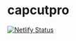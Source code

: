 # capcutpro
[![Netlify Status](https://api.netlify.com/api/v1/badges/34e69ead-6f4b-4d6f-9797-d5b4d0c64a28/deploy-status)](https://app.netlify.com/projects/dontolgame/deploys)
